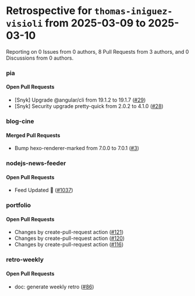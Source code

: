 # Retrospective for `thomas-iniguez-visioli` from 2025-03-09 to 2025-03-10

Reporting on 0 Issues from 0 authors, 8 Pull Requests from 3 authors, and 0 Discussions from 0 authors.


### pia

#### Open Pull Requests

- [Snyk] Upgrade @angular/cli from 19.1.2 to 19.1.7 ([#29](https://github.com/thomas-iniguez-visioli/pia/pull/29))
- [Snyk] Security upgrade pretty-quick from 2.0.2 to 4.1.0 ([#28](https://github.com/thomas-iniguez-visioli/pia/pull/28))

### blog-cine

#### Merged Pull Requests

- Bump hexo-renderer-marked from 7.0.0 to 7.0.1 ([#3](https://github.com/thomas-iniguez-visioli/blog-cine/pull/3))

### nodejs-news-feeder

#### Open Pull Requests

- Feed Updated 🍿 ([#1037](https://github.com/thomas-iniguez-visioli/nodejs-news-feeder/pull/1037))

### portfolio

#### Open Pull Requests

- Changes by create-pull-request action ([#121](https://github.com/thomas-iniguez-visioli/portfolio/pull/121))
- Changes by create-pull-request action ([#120](https://github.com/thomas-iniguez-visioli/portfolio/pull/120))
- Changes by create-pull-request action ([#116](https://github.com/thomas-iniguez-visioli/portfolio/pull/116))

### retro-weekly

#### Open Pull Requests

- doc: generate weekly retro ([#86](https://github.com/thomas-iniguez-visioli/retro-weekly/pull/86))